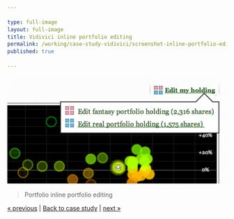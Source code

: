 ```yaml
---

type: full-image
layout: full-image
title: Vidivici inline portfolio editing
permalink: /working/case-study-vidivici/screenshot-inline-portfolio-editing/
published: true

---
```


<img src="/im/case-study/vidivici/full/vidivici-inline-portfolio-editing.png">

> Portfolio inline portfolio editing

[&laquo; previous](/working/case-study-vidivici/screenshot-views-chart) | [Back to case study](/working/case-study-vidivici/) | [next &raquo;](/working/case-study-vidivici/screenshot-portfolio-analysis)

